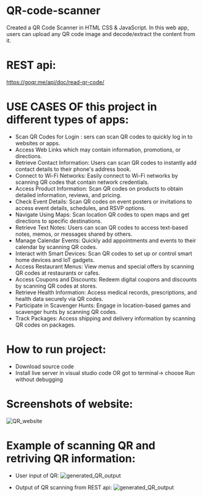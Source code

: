 # QR-code-scanner
Created a QR Code Scanner in HTML CSS &amp; JavaScript. In this web app, users can upload any QR code image and decode/extract the content from it. 

# REST api:
https://goqr.me/api/doc/read-qr-code/

# USE CASES OF this project in different types of apps:

- Scan QR Codes for Login : sers can scan QR codes to quickly log in to websites or apps.
- Access Web Links which may contain information, promotions, or directions.
- Retrieve Contact Information: Users can scan QR codes to instantly add contact details to their phone's address book.
- Connect to Wi-Fi Networks: Easily connect to Wi-Fi networks by scanning QR codes that contain network credentials.
- Access Product Information: Scan QR codes on products to obtain detailed information, reviews, and pricing.
- Check Event Details: Scan QR codes on event posters or invitations to access event details, schedules, and RSVP options.
- Navigate Using Maps: Scan location QR codes to open maps and get directions to specific destinations.
- Retrieve Text Notes: Users can scan QR codes to access text-based notes, memos, or messages shared by others.
- Manage Calendar Events: Quickly add appointments and events to their calendar by scanning QR codes.
- Interact with Smart Devices: Scan QR codes to set up or control smart home devices and IoT gadgets.
- Access Restaurant Menus: View menus and special offers by scanning QR codes at restaurants or cafes.
- Access Coupons and Discounts: Redeem digital coupons and discounts by scanning QR codes at stores.
- Retrieve Health Information: Access medical records, prescriptions, and health data securely via QR codes.
- Participate in Scavenger Hunts: Engage in location-based games and scavenger hunts by scanning QR codes.
- Track Packages: Access shipping and delivery information by scanning QR codes on packages.


# How to run project:
- Download source code
- Install live server in visual studio code OR got to terminal-> choose Run without debugging

# Screenshots of website:
![QR_website](https://github.com/MEET24X7/QR-code-scanner/assets/132257961/bb26820e-c15d-4084-b1c4-ce4b5552fe67)

# Example of scanning QR and retriving QR information:

- User input of QR:
![generated_QR_output](https://github.com/MEET24X7/QR-code-scanner/assets/132257961/9d20a90d-ae86-49ae-bc30-63021c5f5f92)

- Output of QR scanning from REST api:
![generated_QR_output](https://github.com/MEET24X7/QR-code-scanner/assets/132257961/f30e34de-c897-454e-a698-76a0eed33f32)


